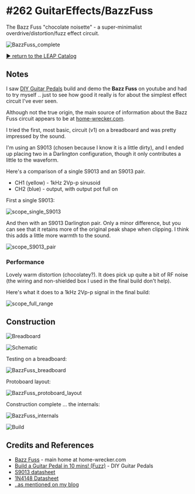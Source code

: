 # #262 GuitarEffects/BazzFuss

The Bazz Fuss "chocolate noisette" - a super-minimalist overdrive/distortion/fuzz effect circuit.

![BazzFuss_complete](./assets/BazzFuss_complete.jpg?raw=true)


[:arrow_forward: return to the LEAP Catalog](https://leap.tardate.com)

## Notes

I saw [DIY Guitar Pedals](https://www.youtube.com/watch?v=Rv5iQ_aenX8) build and demo the **Bazz Fuss** on youtube
and had to try myself .. just to see how good it really is for about the simplest effect circuit I've ever seen.

Although not the true origin, the main source of information about the Bazz Fuss
circuit appears to be at [home-wrecker.com](http://home-wrecker.com/bazz.html).

I tried the first, most basic, circuit (v1) on a breadboard and was pretty impressed by the sound.

I'm using an S9013 (chosen because I know it is a little dirty), and I ended up placing two in a Darlington configuration,
though it only contributes a little to the waveform.

Here's a comparison of a single S9013 and an S9013 pair.

* CH1 (yellow) - 1kHz 2Vp-p sinusoid
* CH2 (blue) - output, with output pot full on

First a single S9013:

![scope_single_S9013](./assets/scope_single_S9013.gif?raw=true)

And then with an S9013 Darlington pair. Only a minor difference, but you can
see that it retains more of the original peak shape when clipping.
I think this adds a little more warmth to the sound.

![scope_S9013_pair](./assets/scope_S9013_pair.gif?raw=true)

### Performance

Lovely warm distortion (chocolatey?). It does pick up quite a bit of RF noise
(the wiring and non-shielded box I used in the final build don't help).

Here's what it does to a 1kHz 2Vp-p signal in the final build:

![scope_full_range](./assets/scope_full_range.gif?raw=true)

## Construction

![Breadboard](./assets/BazzFuss_bb.jpg?raw=true)

![Schematic](./assets/BazzFuss_schematic.jpg?raw=true)

Testing on a breadboard:

![BazzFuss_breadboard](./assets/BazzFuss_breadboard.jpg?raw=true)

Protoboard layout:

![BazzFuss_protoboard_layout](./assets/BazzFuss_protoboard_layout.jpg?raw=true)

Construction complete ... the internals:

![BazzFuss_internals](./assets/BazzFuss_internals.jpg?raw=true)

![Build](./assets/BazzFuss_build.jpg?raw=true)

## Credits and References
* [Bazz Fuss](http://home-wrecker.com/bazz.html) - main home at home-wrecker.com
* [Build a Guitar Pedal in 10 mins! (Fuzz)](https://www.youtube.com/watch?v=Rv5iQ_aenX8) - DIY Guitar Pedals
* [S9013 datasheet](https://www.futurlec.com/Transistors/S9013.shtml)
* [1N4148 Datasheet](https://www.futurlec.com/Diodes/1N4148.shtml)
* [..as mentioned on my blog](https://blog.tardate.com/2017/03/leap262-bazz-fuzz-chocolate-noisette.html)

